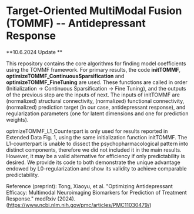 # Target-Oriented MultiModal Fusion (TOMMF) -- Antidepressant Response

**10.6.2024 Update **

This repository contains the core algorithms for finding model coefficients using the TOMMF framework. For primary results, the code **initTOMMF**, **optimizeTOMMF_ContinuousSparsification** and **optimizeTOMMF_FineTuning** are used. These functions are called in order (Initialization -> Continuous Sparsification -> Fine Tuning), and the outputs of the previous step are the inputs of next. The inputs of initTOMMF are (normalized) structural connectivity, (normalized) functional connectivity, (normalized) prediction target (in our case, antidepressant response), and regularization parameters (one for latent dimensions and one for prediction weights).

optmizeTOMMF_L1_Counterpart is only used for results reported in Extended Data Fig. 1, using the same initialization function initTOMMF. The L1-counterpart is unable to dissect the psychopharmacological pattern into distinct components, therefore we did not included it in the main results. However, it may be a valid alternative for efficiency if only predictability is desired. We provide its code to both demonstrate the unique advantage endowed by L0-regularization and show its validity to achieve comparable predictability.

Reference (preprint): Tong, Xiaoyu, et al. "Optimizing Antidepressant Efficacy: Multimodal Neuroimaging Biomarkers for Prediction of Treatment Response." medRxiv (2024).
(https://www.ncbi.nlm.nih.gov/pmc/articles/PMC11030479/)
